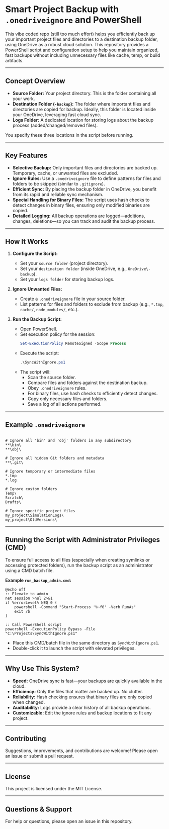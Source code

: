 # Smart Project Backup with `.onedriveignore` and PowerShell

This vibe coded repo (still too much effort) helps you efficiently back up your important project files and directories to a destination backup folder, using OneDrive as a robust cloud solution. This repository provides a PowerShell script and configuration setup to help you maintain organized, fast backups without including unnecessary files like cache, temp, or build artifacts.

---

## Concept Overview

- **Source Folder:** Your project directory. This is the folder containing all your work.
- **Destination Folder (`-backup`):** The folder where important files and directories are copied for backup. Ideally, this folder is located inside your OneDrive, leveraging fast cloud sync.
- **Logs Folder:** A dedicated location for storing logs about the backup process (added/changed/removed files).

You specify these three locations in the script before running.

---

## Key Features

- **Selective Backup:** Only important files and directories are backed up. Temporary, cache, or unwanted files are excluded.
- **Ignore Rules:** Use a `.onedriveignore` file to define patterns for files and folders to be skipped (similar to `.gitignore`).
- **Efficient Sync:** By placing the backup folder in OneDrive, you benefit from its rapid and reliable sync mechanism.
- **Special Handling for Binary Files:** The script uses hash checks to detect changes in binary files, ensuring only modified binaries are copied.
- **Detailed Logging:** All backup operations are logged—additions, changes, deletions—so you can track and audit the backup process.

---

## How It Works

1. **Configure the Script:**
   - Set your `source folder` (project directory).
   - Set your `destination folder` (inside OneDrive, e.g., `OneDrive\-backup`).
   - Set your `logs folder` for storing backup logs.

2. **Ignore Unwanted Files:**
   - Create a `.onedriveignore` file in your source folder.
   - List patterns for files and folders to exclude from backup (e.g., `*.tmp`, `cache/`, `node_modules/`, etc.).

3. **Run the Backup Script:**
   - Open PowerShell.
   - Set execution policy for the session:
     ```powershell
     Set-ExecutionPolicy RemoteSigned -Scope Process
     ```
   - Execute the script:
     ```powershell
     .\SyncWithIgnore.ps1
     ```
   - The script will:
     - Scan the source folder.
     - Compare files and folders against the destination backup.
     - Obey `.onedriveignore` rules.
     - For binary files, use hash checks to efficiently detect changes.
     - Copy only necessary files and folders.
     - Save a log of all actions performed.

---

## Example `.onedriveignore`

```

# Ignore all 'bin' and 'obj' folders in any subdirectory
**\bin\
**\obj\

# Ignore all hidden Git folders and metadata
**\.git\

# Ignore temporary or intermediate files
*.tmp
*.log

# Ignore custom folders
Temp\
Scratch\
Drafts\

# Ignore specific project files
my_project\SimulationLogs\
my_project\OldVersions\

```

---

## Running the Script with Administrator Privileges (CMD)

To ensure full access to all files (especially when creating symlinks or accessing protected folders), run the backup script as an administrator using a CMD batch file.

**Example `run_backup_admin.cmd`:**

```batch
@echo off
:: Elevate to admin
net session >nul 2>&1
if %errorLevel% NEQ 0 (
    powershell -Command "Start-Process '%~f0' -Verb RunAs"
    exit /b
)

:: Call PowerShell script
powershell -ExecutionPolicy Bypass -File "C:\Projects\SyncWithIgnore.ps1"

```

- Place this CMD/batch file in the same directory as `SyncWithIgnore.ps1`.
- Double-click it to launch the script with elevated privileges.

---

## Why Use This System?

- **Speed:** OneDrive sync is fast—your backups are quickly available in the cloud.
- **Efficiency:** Only the files that matter are backed up. No clutter.
- **Reliability:** Hash checking ensures that binary files are only copied when changed.
- **Auditability:** Logs provide a clear history of all backup operations.
- **Customizable:** Edit the ignore rules and backup locations to fit any project.

---

## Contributing

Suggestions, improvements, and contributions are welcome! Please open an issue or submit a pull request.

---

## License

This project is licensed under the MIT License.

---

## Questions & Support

For help or questions, please open an issue in this repository.
